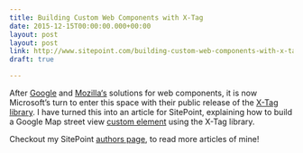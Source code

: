 ```yaml
---
title: Building Custom Web Components with X-Tag
date: 2015-12-15T00:00:00.000+00:00
layout: post
layout: post
link: http://www.sitepoint.com/building-custom-web-components-with-x-tag/
draft: true

---
```

After [Google](https://www.polymer-project.org/1.0/) and [Mozilla‘s](http://brick.mozilla.io/)
solutions for web components, it is now Microsoft’s turn to enter this space
with their public release of the [X-Tag library](http://x-tag.github.io/). I have turned
this into an article for SitePoint, explaining how to build a Google Map street
view [custom element](http://codepen.io/SitePoint/full/VevVpa) using the X-Tag library.

Checkout my SitePoint [authors page](http://www.sitepoint.com/author/pparashar/),
to read more articles of mine!